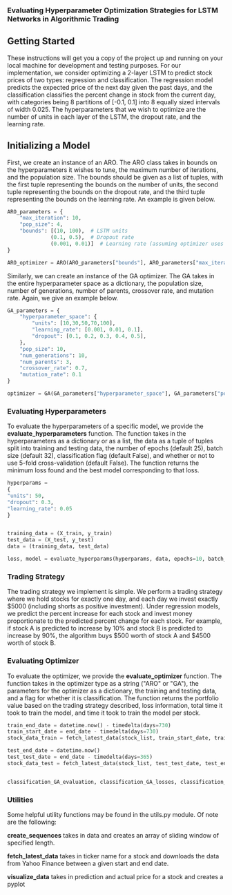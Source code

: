 ### Evaluating Hyperparameter Optimization Strategies for LSTM Networks in Algorithmic Trading
## Getting Started 
These instructions will get you a copy of the project up and running on your local machine for development and testing purposes. For our implementation, we consider optimizing a 2-layer LSTM to predict stock prices
of two types: regression and classification. The regression model predicts the expected price of the next day given the past days, and the classification
classifies the percent change in stock from the current day, with categories being 8 partitions of [-0.1, 0.1] into 8 equally sized intervals of width 0.025. The hyperparameters that we wish to optimize are the number
of units in each layer of the LSTM, the dropout rate, and the learning rate.

## Initializing a Model
First, we create an instance of an ARO. The ARO class takes in bounds on the hyperparameters it wishes to tune, the maximum number of iterations, and the population size.
The bounds should be given as a list of tuples, with the first tuple representing the bounds on the number of units, the second tuple representing 
the bounds on the dropout rate, and the third tuple representing the bounds on the learning rate. An example is given below.

```python
ARO_parameters = {
    "max_iteration": 10,
    "pop_size": 4,
    "bounds": [(10, 100),  # LSTM units
              (0.1, 0.5),  # Dropout rate
              (0.001, 0.01)]  # Learning rate (assuming optimizer uses it)
}

ARO_optimizer = ARO(ARO_parameters["bounds"], ARO_parameters["max_iteration"], ARO_parameters["pop_size"])
```

Similarly, we can create an instance of the GA optimizer. The GA takes in the entire hyperparameter space as a dictionary, 
the population size, number of generations, number of parents, crossover rate, and mutation rate. Again, we give
an example below.

```python
GA_parameters = {
    "hyperparameter_space": {
        "units": [10,30,50,70,100],
        "learning_rate": [0.001, 0.01, 0.1],
        "dropout": [0.1, 0.2, 0.3, 0.4, 0.5],
    },
    "pop_size": 10,
    "num_generations": 10,
    "num_parents": 3,
    "crossover_rate": 0.7,
    "mutation_rate": 0.1
}

optimizer = GA(GA_parameters["hyperparameter_space"], GA_parameters["pop_size"], GA_parameters["num_generations"], GA_parameters["num_parents"], GA_parameters["crossover_rate"], GA_parameters["mutation_rate"])
```
### Evaluating Hyperparameters
To evaluate the hyperparameters of a specific model, we provide the **evaluate_hyperparameters** function. The function takes in the hyperparameters as a dictionary or as a list, the data as a tuple of tuples split into training and testing data, the number of epochs (default 25), batch size (default 32), classification flag (default False), and whether or not to use 5-fold cross-validation (default False). The function returns the minimum loss found and the best model corresponding to that loss. 
```python
hyperparams =
{
"units": 50,
"dropout": 0.3,
"learning_rate": 0.05
}


training_data = (X_train, y_train)
test_data = (X_test, y_test)
data = (training_data, test_data)

loss, model = evaluate_hyperparams(hyperparams, data, epochs=10, batch_size=20, classification=True, CV=False)
```

### Trading Strategy
The trading strategy we implement is simple. We perform a trading strategy where we hold stocks for exactly one day, and each day we invest exactly $5000 (including shorts as positive investment). Under regression models, we predict the percent increase for each stock and invest money proportionate to the predicted percent change for each stock. For example, if stock A is predicted to increase by 10% and stock B is predicted to increase by 90%, the algorithm buys $500 worth of stock A and $4500 worth of stock B.


### Evaluating Optimizer
To evaluate the optimizer, we provide the **evaluate_optimizer** function. The function takes in the optimizer type as a string ("ARO" or "GA"), the parameters for the optimizer as a dictionary, the training and testing data, and a flag for whether it is classification. The function returns the portfolio value based on the trading strategy described, loss information, total time it took to train the model, and time it took to train the model per stock.

```python
train_end_date = datetime.now() - timedelta(days=730)
train_start_date = end_date - timedelta(days=730)
stock_data_train = fetch_latest_data(stock_list, train_start_date, train_end_date)

test_end_date = datetime.now()
test_test_date = end_date - timedelta(days=365)
stock_data_test = fetch_latest_data(stock_list, test_test_date, test_end_date)


classification_GA_evaluation, classification_GA_losses, classification_GA_total_time, classification_GA_times_per_stock = evaluate_optimizer("GA", GA_parameters, stock_data_train, stock_data_test, False)
```

### Utilities
Some helpful utility functions may be found in the utils.py module. Of note are the following:

**create_sequences** takes in data and creates an array of sliding window of specified length. 

**fetch_latest_data** takes in ticker name for a stock and downloads the data from Yahoo Finance between a given start and end date.

**visualize_data** takes in prediction and actual price for a stock and creates a pyplot

